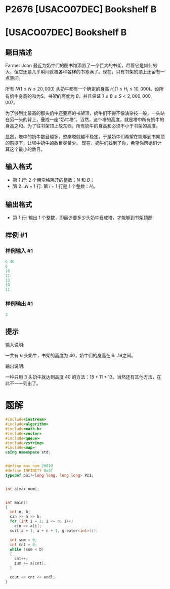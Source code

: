 # P2676 \[USACO07DEC] Bookshelf B

# \[USACO07DEC] Bookshelf B

## 题目描述

Farmer John 最近为奶牛们的图书馆添置了一个巨大的书架，尽管它是如此的大，但它还是几乎瞬间就被各种各样的书塞满了。现在，只有书架的顶上还留有一点空间。&#x20;

所有 $N(1 \le N \le 20,000)$ 头奶牛都有一个确定的身高 $H_i(1 \le H_i \le 10,000)$。设所有奶牛身高的和为S。书架的高度为 $B$，并且保证 $1 \le B \le S < 2,000,000,007$。&#x20;

为了够到比最高的那头奶牛还要高的书架顶，奶牛们不得不像演杂技一般，一头站在另一头的背上，叠成一座“奶牛塔”。当然，这个塔的高度，就是塔中所有奶牛的身高之和。为了往书架顶上放东西，所有奶牛的身高和必须不小于书架的高度。

显然，塔中的奶牛数目越多，整座塔就越不稳定，于是奶牛们希望在能够到书架顶的前提下，让塔中奶牛的数目尽量少。 现在，奶牛们找到了你，希望你帮她们计算这个最小的数目。

## 输入格式

- 第 $1$ 行: 2 个用空格隔开的整数：$N$ 和 $B$；
- 第 $2\dots N+1$ 行: 第 $i+1$ 行是 $1$ 个整数：$H_i$。

## 输出格式

- 第 $1$ 行: 输出 $1$ 个整数，即最少要多少头奶牛叠成塔，才能够到书架顶部

## 样例 #1

### 样例输入 #1

```c++
6 40
6
18
11
13
19
11
```

### 样例输出 #1

```c++
3
```

## 提示

输入说明:

一共有 $6$ 头奶牛，书架的高度为 $40$，奶牛们的身高在 $6\dots19$之间。

输出说明:

一种只用 $3$ 头奶牛就达到高度 $40$ 的方法：$18+11+13$。当然还有其他方法，在此不一一列出了。

# 题解

```c++
#include<iostream>
#include<algorithm>
#include<math.h>
#include<vector>
#include<queue>
#include<cstring>
#include<map>
using namespace std;


#define max_num 20010
#define INFINITY 0x3f   
typedef pair<long long, long long> PII;


int a[max_num];


int main()
{
  int n, b;
  cin >> n >> b;
  for (int i = 1; i <= n; i++)
    cin >> a[i];
  sort(a + 1, a + n + 1, greater<int>());

  int sum = 0;
  int cnt = 0;
  while (sum < b)
  {
    cnt++;
    sum += a[cnt];
  }

  cout << cnt << endl;
}
```
